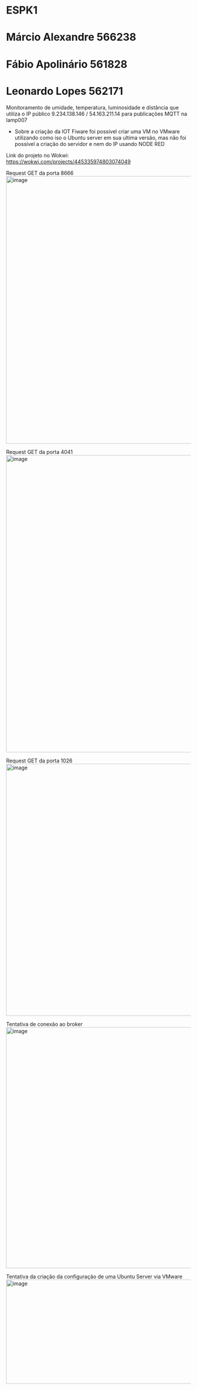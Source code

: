 # ESPK1

# Márcio Alexandre 566238
# Fábio Apolinário 561828
# Leonardo Lopes 562171

Monitoramento de umidade, temperatura, luminosidade e distância que utiliza o IP público 9.234.138.146 / 54.163.211.14 para publicações MQTT na lamp007


- Sobre a criação da IOT Fiware foi possível criar uma VM no VMware utilizando como iso o Ubuntu server em sua ultima versão, mas não foi possível a criação do servidor e nem do IP usando NODE RED



Link do projeto no Wokwi: https://wokwi.com/projects/445335974803074049


Request GET da porta 8666
<img width="1574" height="727" alt="image" src="https://github.com/user-attachments/assets/25f1b80d-eae8-4cc3-9298-24895243455d" />

Request GET da porta 4041
<img width="1597" height="808" alt="image" src="https://github.com/user-attachments/assets/474e2b52-1a8b-49b2-9d3f-7de71eb98fd9" />

Request GET da porta 1026
<img width="1132" height="685" alt="image" src="https://github.com/user-attachments/assets/5203487c-e09a-434d-9289-e1b8c80fe68d" />


Tentativa de conexão ao broker
<img width="1459" height="655" alt="image" src="https://github.com/user-attachments/assets/71d2a287-ae52-436b-8139-8d8ab1ca5c8d" />

Tentativa da criação da configuração de uma Ubuntu Server via VMware
<img width="1197" height="283" alt="image" src="https://github.com/user-attachments/assets/c262a464-c24b-47bd-a8b5-628cb1472bd8" />
